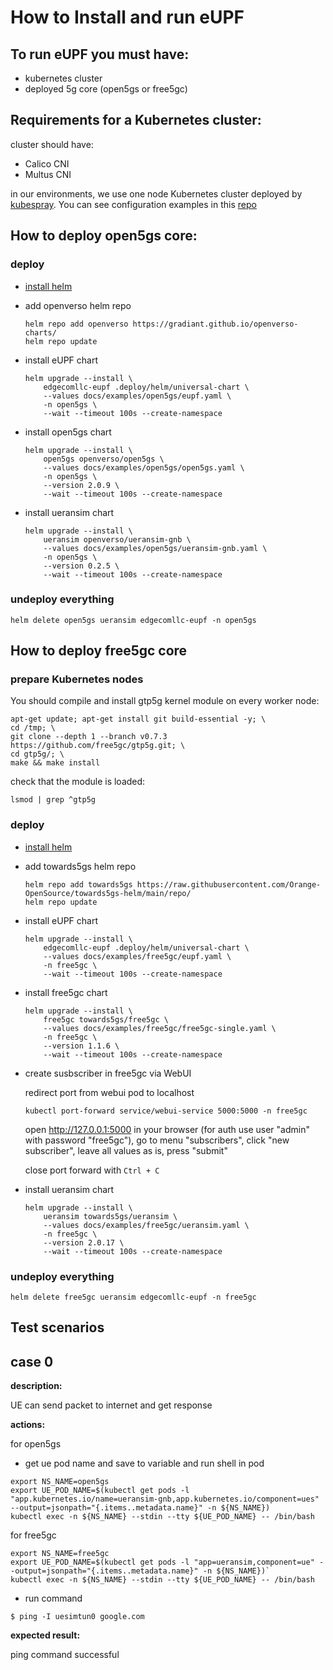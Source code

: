 # How to Install and run eUPF

## To run eUPF you must have:

- kubernetes cluster
- deployed 5g core (open5gs or free5gc)

## Requirements for a Kubernetes cluster:

cluster should have:

- Calico CNI
- Multus CNI

in our environments, we use one node Kubernetes cluster deployed by [kubespray](https://github.com/kubernetes-sigs/kubespray). You can see configuration examples in this [repo](https://github.com/edgecomllc/ansible)

## How to deploy open5gs core:

### deploy

* [install helm](https://helm.sh/docs/intro/install/)
* add openverso helm repo

   ```
   helm repo add openverso https://gradiant.github.io/openverso-charts/
   helm repo update
   ```

* install eUPF chart

   ```
   helm upgrade --install \
       edgecomllc-eupf .deploy/helm/universal-chart \
       --values docs/examples/open5gs/eupf.yaml \
       -n open5gs \
       --wait --timeout 100s --create-namespace
   ```

* install open5gs chart

   ```
   helm upgrade --install \
       open5gs openverso/open5gs \
       --values docs/examples/open5gs/open5gs.yaml \
       -n open5gs \
       --version 2.0.9 \
       --wait --timeout 100s --create-namespace
   ```

* install ueransim chart

   ```
   helm upgrade --install \
       ueransim openverso/ueransim-gnb \
       --values docs/examples/open5gs/ueransim-gnb.yaml \
       -n open5gs \
       --version 0.2.5 \
       --wait --timeout 100s --create-namespace
   ```

### undeploy everything

```
helm delete open5gs ueransim edgecomllc-eupf -n open5gs
```

## How to deploy free5gc core

### prepare Kubernetes nodes

You should compile and install gtp5g kernel module on every worker node:

```
apt-get update; apt-get install git build-essential -y; \
cd /tmp; \
git clone --depth 1 --branch v0.7.3 https://github.com/free5gc/gtp5g.git; \
cd gtp5g/; \
make && make install
```

check that the module is loaded:

`lsmod | grep ^gtp5g`

### deploy

* [install helm](https://helm.sh/docs/intro/install/)
* add towards5gs helm repo

	```
	helm repo add towards5gs https://raw.githubusercontent.com/Orange-OpenSource/towards5gs-helm/main/repo/
	helm repo update
	```

* install eUPF chart

	```
	helm upgrade --install \
		edgecomllc-eupf .deploy/helm/universal-chart \
		--values docs/examples/free5gc/eupf.yaml \
		-n free5gc \
		--wait --timeout 100s --create-namespace
	```

* install free5gc chart

	```
	helm upgrade --install \
		free5gc towards5gs/free5gc \
		--values docs/examples/free5gc/free5gc-single.yaml \
		-n free5gc \
		--version 1.1.6 \
		--wait --timeout 100s --create-namespace
	```

* create susbscriber in free5gc via WebUI

   redirect port from webui pod to localhost

   ```
   kubectl port-forward service/webui-service 5000:5000 -n free5gc
   ```

   open http://127.0.0.1:5000 in your browser (for auth use user "admin" with password "free5gc"), go to menu "subscribers", click "new subscriber", leave all values as is, press "submit"

   close port forward with `Ctrl + C`

* install ueransim chart

	```
	helm upgrade --install \
		ueransim towards5gs/ueransim \
		--values docs/examples/free5gc/ueransim.yaml \
		-n free5gc \
		--version 2.0.17 \
		--wait --timeout 100s --create-namespace
	```

### undeploy everything

```
helm delete free5gc ueransim edgecomllc-eupf -n free5gc
```

## Test scenarios

## case 0

<b>description:</b>

UE can send packet to internet and get response

<b>actions:</b>

for open5gs

* get ue pod name and save to variable and run shell in pod

```
export NS_NAME=open5gs
export UE_POD_NAME=$(kubectl get pods -l "app.kubernetes.io/name=ueransim-gnb,app.kubernetes.io/component=ues" --output=jsonpath="{.items..metadata.name}" -n ${NS_NAME})
kubectl exec -n ${NS_NAME} --stdin --tty ${UE_POD_NAME} -- /bin/bash
```

for free5gc

```
export NS_NAME=free5gc
export UE_POD_NAME=$(kubectl get pods -l "app=ueransim,component=ue" --output=jsonpath="{.items..metadata.name}" -n ${NS_NAME})`
kubectl exec -n ${NS_NAME} --stdin --tty ${UE_POD_NAME} -- /bin/bash
```

* run command

`$ ping -I uesimtun0 google.com`


<b>expected result:</b>

ping command successful
